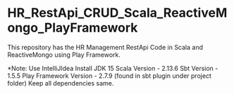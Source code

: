 # HR_RestApi_CRUD_Scala_ReactiveMongo_PlayFramework
This repository has the HR Management RestApi Code in Scala and ReactiveMongo using Play Framework.

*Note:
Use IntelliJIdea
Install JDK 15
Scala Version - 2.13.6
Sbt Version - 1.5.5
Play Framework Version - 2.7.9 (found in sbt plugin under project folder)
Keep all dependencies same.
